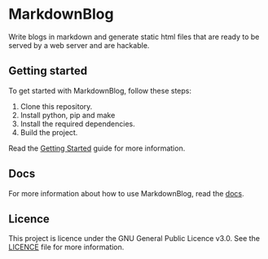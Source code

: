 # MarkdownBlog

Write blogs in markdown and generate static html files that are ready to be served by a web server and are hackable.

## Getting started

To get started with MarkdownBlog, follow these steps:

1. Clone this repository.
2. Install python, pip and make
3. Install the required dependencies.
4. Build the project.

Read the [Getting Started](docs/getting-started.md) guide for more information.

## Docs

For more information about how to use MarkdownBlog, read the [docs](docs/README.md).

## Licence

This project is licence under the GNU General Public Licence v3.0. See the [LICENCE](LICENCE) file for more information.